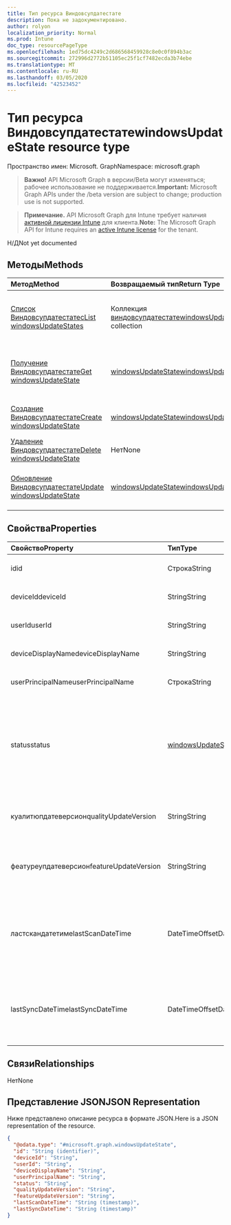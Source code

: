 ```yaml
---
title: Тип ресурса Виндовсупдатестате
description: Пока не задокументировано.
author: rolyon
localization_priority: Normal
ms.prod: Intune
doc_type: resourcePageType
ms.openlocfilehash: 1ed75dc4249c2d686568459928c8e0c0f894b3ac
ms.sourcegitcommit: 272996d2772b51105ec25f1cf7482ecda3b74ebe
ms.translationtype: MT
ms.contentlocale: ru-RU
ms.lasthandoff: 03/05/2020
ms.locfileid: "42523452"
---
```

# <a name="windowsupdatestate-resource-type"></a><span data-ttu-id="2e7bb-103">Тип ресурса Виндовсупдатестате</span><span class="sxs-lookup"><span data-stu-id="2e7bb-103">windowsUpdateState resource type</span></span>

<span data-ttu-id="2e7bb-104">Пространство имен: Microsoft. Graph</span><span class="sxs-lookup"><span data-stu-id="2e7bb-104">Namespace: microsoft.graph</span></span>

> <span data-ttu-id="2e7bb-105">**Важно!** API Microsoft Graph в версии/Beta могут изменяться; рабочее использование не поддерживается.</span><span class="sxs-lookup"><span data-stu-id="2e7bb-105">**Important:** Microsoft Graph APIs under the /beta version are subject to change; production use is not supported.</span></span>

> <span data-ttu-id="2e7bb-106">**Примечание.** API Microsoft Graph для Intune требует наличия [активной лицензии Intune](https://go.microsoft.com/fwlink/?linkid=839381) для клиента.</span><span class="sxs-lookup"><span data-stu-id="2e7bb-106">**Note:** The Microsoft Graph API for Intune requires an [active Intune license](https://go.microsoft.com/fwlink/?linkid=839381) for the tenant.</span></span>

<span data-ttu-id="2e7bb-107">Н/Д</span><span class="sxs-lookup"><span data-stu-id="2e7bb-107">Not yet documented</span></span>

## <a name="methods"></a><span data-ttu-id="2e7bb-108">Методы</span><span class="sxs-lookup"><span data-stu-id="2e7bb-108">Methods</span></span>
|<span data-ttu-id="2e7bb-109">Метод</span><span class="sxs-lookup"><span data-stu-id="2e7bb-109">Method</span></span>|<span data-ttu-id="2e7bb-110">Возвращаемый тип</span><span class="sxs-lookup"><span data-stu-id="2e7bb-110">Return Type</span></span>|<span data-ttu-id="2e7bb-111">Описание</span><span class="sxs-lookup"><span data-stu-id="2e7bb-111">Description</span></span>|
|:---|:---|:---|
|[<span data-ttu-id="2e7bb-112">Список Виндовсупдатестатес</span><span class="sxs-lookup"><span data-stu-id="2e7bb-112">List windowsUpdateStates</span></span>](../api/intune-shared-windowsupdatestate-list.md)|<span data-ttu-id="2e7bb-113">Коллекция [виндовсупдатестате](../resources/intune-shared-windowsupdatestate.md)</span><span class="sxs-lookup"><span data-stu-id="2e7bb-113">[windowsUpdateState](../resources/intune-shared-windowsupdatestate.md) collection</span></span>|<span data-ttu-id="2e7bb-114">Список свойств и связей объектов [виндовсупдатестате](../resources/intune-shared-windowsupdatestate.md) .</span><span class="sxs-lookup"><span data-stu-id="2e7bb-114">List properties and relationships of the [windowsUpdateState](../resources/intune-shared-windowsupdatestate.md) objects.</span></span>|
|[<span data-ttu-id="2e7bb-115">Получение Виндовсупдатестате</span><span class="sxs-lookup"><span data-stu-id="2e7bb-115">Get windowsUpdateState</span></span>](../api/intune-shared-windowsupdatestate-get.md)|[<span data-ttu-id="2e7bb-116">windowsUpdateState</span><span class="sxs-lookup"><span data-stu-id="2e7bb-116">windowsUpdateState</span></span>](../resources/intune-shared-windowsupdatestate.md)|<span data-ttu-id="2e7bb-117">Чтение свойств и связей объекта [виндовсупдатестате](../resources/intune-shared-windowsupdatestate.md) .</span><span class="sxs-lookup"><span data-stu-id="2e7bb-117">Read properties and relationships of the [windowsUpdateState](../resources/intune-shared-windowsupdatestate.md) object.</span></span>|
|[<span data-ttu-id="2e7bb-118">Создание Виндовсупдатестате</span><span class="sxs-lookup"><span data-stu-id="2e7bb-118">Create windowsUpdateState</span></span>](../api/intune-shared-windowsupdatestate-create.md)|[<span data-ttu-id="2e7bb-119">windowsUpdateState</span><span class="sxs-lookup"><span data-stu-id="2e7bb-119">windowsUpdateState</span></span>](../resources/intune-shared-windowsupdatestate.md)|<span data-ttu-id="2e7bb-120">Создание нового объекта [виндовсупдатестате](../resources/intune-shared-windowsupdatestate.md) .</span><span class="sxs-lookup"><span data-stu-id="2e7bb-120">Create a new [windowsUpdateState](../resources/intune-shared-windowsupdatestate.md) object.</span></span>|
|[<span data-ttu-id="2e7bb-121">Удаление Виндовсупдатестате</span><span class="sxs-lookup"><span data-stu-id="2e7bb-121">Delete windowsUpdateState</span></span>](../api/intune-shared-windowsupdatestate-delete.md)|<span data-ttu-id="2e7bb-122">Нет</span><span class="sxs-lookup"><span data-stu-id="2e7bb-122">None</span></span>|<span data-ttu-id="2e7bb-123">Удаляет объект [виндовсупдатестате](../resources/intune-shared-windowsupdatestate.md).</span><span class="sxs-lookup"><span data-stu-id="2e7bb-123">Deletes a [windowsUpdateState](../resources/intune-shared-windowsupdatestate.md).</span></span>|
|[<span data-ttu-id="2e7bb-124">Обновление Виндовсупдатестате</span><span class="sxs-lookup"><span data-stu-id="2e7bb-124">Update windowsUpdateState</span></span>](../api/intune-shared-windowsupdatestate-update.md)|[<span data-ttu-id="2e7bb-125">windowsUpdateState</span><span class="sxs-lookup"><span data-stu-id="2e7bb-125">windowsUpdateState</span></span>](../resources/intune-shared-windowsupdatestate.md)|<span data-ttu-id="2e7bb-126">Обновление свойств объекта [виндовсупдатестате](../resources/intune-shared-windowsupdatestate.md) .</span><span class="sxs-lookup"><span data-stu-id="2e7bb-126">Update the properties of a [windowsUpdateState](../resources/intune-shared-windowsupdatestate.md) object.</span></span>|

## <a name="properties"></a><span data-ttu-id="2e7bb-127">Свойства</span><span class="sxs-lookup"><span data-stu-id="2e7bb-127">Properties</span></span>
|<span data-ttu-id="2e7bb-128">Свойство</span><span class="sxs-lookup"><span data-stu-id="2e7bb-128">Property</span></span>|<span data-ttu-id="2e7bb-129">Тип</span><span class="sxs-lookup"><span data-stu-id="2e7bb-129">Type</span></span>|<span data-ttu-id="2e7bb-130">Описание</span><span class="sxs-lookup"><span data-stu-id="2e7bb-130">Description</span></span>|
|:---|:---|:---|
|<span data-ttu-id="2e7bb-131">id</span><span class="sxs-lookup"><span data-stu-id="2e7bb-131">id</span></span>|<span data-ttu-id="2e7bb-132">Строка</span><span class="sxs-lookup"><span data-stu-id="2e7bb-132">String</span></span>|<span data-ttu-id="2e7bb-133">Это идентификатор объекта.</span><span class="sxs-lookup"><span data-stu-id="2e7bb-133">This is Id of the entity.</span></span>|
|<span data-ttu-id="2e7bb-134">deviceId</span><span class="sxs-lookup"><span data-stu-id="2e7bb-134">deviceId</span></span>|<span data-ttu-id="2e7bb-135">String</span><span class="sxs-lookup"><span data-stu-id="2e7bb-135">String</span></span>|<span data-ttu-id="2e7bb-136">Идентификатор устройства.</span><span class="sxs-lookup"><span data-stu-id="2e7bb-136">The id of the device.</span></span>|
|<span data-ttu-id="2e7bb-137">userId</span><span class="sxs-lookup"><span data-stu-id="2e7bb-137">userId</span></span>|<span data-ttu-id="2e7bb-138">String</span><span class="sxs-lookup"><span data-stu-id="2e7bb-138">String</span></span>|<span data-ttu-id="2e7bb-139">Идентификатор пользователя.</span><span class="sxs-lookup"><span data-stu-id="2e7bb-139">The id of the user.</span></span>|
|<span data-ttu-id="2e7bb-140">deviceDisplayName</span><span class="sxs-lookup"><span data-stu-id="2e7bb-140">deviceDisplayName</span></span>|<span data-ttu-id="2e7bb-141">String</span><span class="sxs-lookup"><span data-stu-id="2e7bb-141">String</span></span>|<span data-ttu-id="2e7bb-142">Отображаемое имя устройства.</span><span class="sxs-lookup"><span data-stu-id="2e7bb-142">Device display name.</span></span>|
|<span data-ttu-id="2e7bb-143">userPrincipalName</span><span class="sxs-lookup"><span data-stu-id="2e7bb-143">userPrincipalName</span></span>|<span data-ttu-id="2e7bb-144">Строка</span><span class="sxs-lookup"><span data-stu-id="2e7bb-144">String</span></span>|<span data-ttu-id="2e7bb-145">Имя участника пользователя.</span><span class="sxs-lookup"><span data-stu-id="2e7bb-145">User principal name.</span></span>|
|<span data-ttu-id="2e7bb-146">status</span><span class="sxs-lookup"><span data-stu-id="2e7bb-146">status</span></span>|[<span data-ttu-id="2e7bb-147">windowsUpdateState</span><span class="sxs-lookup"><span data-stu-id="2e7bb-147">windowsUpdateState</span></span>](../resources/intune-shared-windowsupdatestate.md)|<span data-ttu-id="2e7bb-148">Состояние Windows удпате.</span><span class="sxs-lookup"><span data-stu-id="2e7bb-148">Windows udpate status.</span></span> <span data-ttu-id="2e7bb-149">Возможные значения: `upToDate`, `pendingInstallation`, `pendingReboot`, `failed`.</span><span class="sxs-lookup"><span data-stu-id="2e7bb-149">Possible values are: `upToDate`, `pendingInstallation`, `pendingReboot`, `failed`.</span></span>|
|<span data-ttu-id="2e7bb-150">куалитюпдатеверсион</span><span class="sxs-lookup"><span data-stu-id="2e7bb-150">qualityUpdateVersion</span></span>|<span data-ttu-id="2e7bb-151">String</span><span class="sxs-lookup"><span data-stu-id="2e7bb-151">String</span></span>|<span data-ttu-id="2e7bb-152">Версия устройства для обновления качества.</span><span class="sxs-lookup"><span data-stu-id="2e7bb-152">The Quality Update Version of the device.</span></span>|
|<span data-ttu-id="2e7bb-153">феатуреупдатеверсион</span><span class="sxs-lookup"><span data-stu-id="2e7bb-153">featureUpdateVersion</span></span>|<span data-ttu-id="2e7bb-154">String</span><span class="sxs-lookup"><span data-stu-id="2e7bb-154">String</span></span>|<span data-ttu-id="2e7bb-155">Текущая версия обновления компонентов устройства.</span><span class="sxs-lookup"><span data-stu-id="2e7bb-155">The current feature update version of the device.</span></span>|
|<span data-ttu-id="2e7bb-156">ластскандатетиме</span><span class="sxs-lookup"><span data-stu-id="2e7bb-156">lastScanDateTime</span></span>|<span data-ttu-id="2e7bb-157">DateTimeOffset</span><span class="sxs-lookup"><span data-stu-id="2e7bb-157">DateTimeOffset</span></span>|<span data-ttu-id="2e7bb-158">Дата и время, когда агент обновления Windows успешно выполнил сканирование.</span><span class="sxs-lookup"><span data-stu-id="2e7bb-158">The date time that the Windows Update Agent did a successful scan.</span></span>|
|<span data-ttu-id="2e7bb-159">lastSyncDateTime</span><span class="sxs-lookup"><span data-stu-id="2e7bb-159">lastSyncDateTime</span></span>|<span data-ttu-id="2e7bb-160">DateTimeOffset</span><span class="sxs-lookup"><span data-stu-id="2e7bb-160">DateTimeOffset</span></span>|<span data-ttu-id="2e7bb-161">Дата и время последней синхронизации устройства с Microsoft Intune.</span><span class="sxs-lookup"><span data-stu-id="2e7bb-161">Last date time that the device sync with with Microsoft Intune.</span></span>|

## <a name="relationships"></a><span data-ttu-id="2e7bb-162">Связи</span><span class="sxs-lookup"><span data-stu-id="2e7bb-162">Relationships</span></span>
<span data-ttu-id="2e7bb-163">Нет</span><span class="sxs-lookup"><span data-stu-id="2e7bb-163">None</span></span>

## <a name="json-representation"></a><span data-ttu-id="2e7bb-164">Представление JSON</span><span class="sxs-lookup"><span data-stu-id="2e7bb-164">JSON Representation</span></span>
<span data-ttu-id="2e7bb-165">Ниже представлено описание ресурса в формате JSON.</span><span class="sxs-lookup"><span data-stu-id="2e7bb-165">Here is a JSON representation of the resource.</span></span>
<!-- {
  "blockType": "resource",
  "keyProperty": "id",
  "@odata.type": "microsoft.graph.windowsUpdateState"
}
-->
``` json
{
  "@odata.type": "#microsoft.graph.windowsUpdateState",
  "id": "String (identifier)",
  "deviceId": "String",
  "userId": "String",
  "deviceDisplayName": "String",
  "userPrincipalName": "String",
  "status": "String",
  "qualityUpdateVersion": "String",
  "featureUpdateVersion": "String",
  "lastScanDateTime": "String (timestamp)",
  "lastSyncDateTime": "String (timestamp)"
}
```



